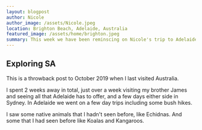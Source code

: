 ```yaml
---
layout: blogpost
author: Nicole
author_image: /assets/Nicole.jpeg
location: Brighton Beach, Adelaide, Australia
featured_image: /assets/home/brighton.jpeg
summary: This week we have been reminscing on Nicole's trip to Adelaide in 2019.
---
```


## Exploring SA
This is a throwback post to October 2019 when I last visited Australia.

I spent 2 weeks away in total, just over a week visiting my brother James and seeing all that Adelaide has to offer, and a few days either side in Sydney. In Adelaide we went on a few day trips including some bush hikes.

I saw some native animals that I hadn't seen before, like Echidnas. And some that I had seen before like Koalas and Kangaroos.